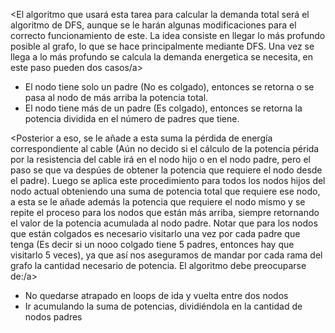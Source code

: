 <El algoritmo que usará esta tarea para calcular la demanda total será el algoritmo de DFS, aunque
se le harán algunas modificaciones para el correcto funcionamiento de este.
La idea consiste en llegar lo más profundo posible al grafo, lo que se hace principalmente mediante DFS.
Una vez se llega a lo más profundo se calcula la demanda energetica se necesita, en este paso pueden
dos casos/a>
* El nodo tiene solo un padre (No es colgado), entonces se retorna o se pasa al nodo de más arriba la potencia
total.
* El nodo tiene más de un padre (Es colgado), entonces se retorna la potencia dividida en el número de padres que tiene.


<Posterior a eso, se le añade a esta suma la pérdida de energía correspondiente al cable (Aún no decido si el cálculo de
la potencia périda por la resistencia del cable irá en el nodo hijo o en el nodo padre, pero el paso se que va despúes de obtener la
potencia que requiere el nodo desde el padre). Luego se aplica este procedimiento para todos los nodos hijos del nodo actual obteniendo una
suma de potencia total que requiere ese nodo, a esta se le añade además la potencia que requiere el nodo mismo y se repite el proceso
para los nodos que están más arriba, siempre retornando el valor de la potencia acumulada al nodo padre. Notar que para los nodos
que están colgados es necesario visitarlo una vez por cada padre que tenga (Es decir si un nooo colgado tiene 5 padres,
entonces hay que visitarlo 5 veces), ya que así nos aseguramos de mandar por cada rama del grafo la cantidad
necesario de potencia. El algoritmo debe preocuparse de:/a>
* No quedarse atrapado en loops de ida y vuelta entre dos nodos
* Ir acumulando la suma de potencias, dividiéndola en la cantidad de nodos padres

